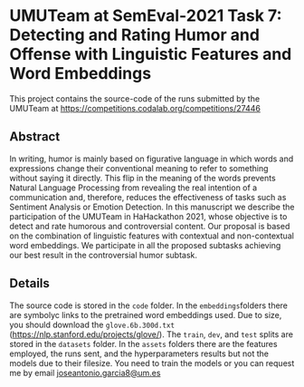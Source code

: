 # UMUTeam at SemEval-2021 Task 7: Detecting and Rating Humor and Offense with Linguistic Features and Word Embeddings
This project contains the source-code of the runs submitted by the UMUTeam at https://competitions.codalab.org/competitions/27446

## Abstract
In writing, humor is mainly based on figurative language in which words and expressions change their conventional meaning to refer to something without saying it directly. This flip in the meaning of the words prevents Natural Language Processing from revealing the real intention of a communication and, therefore, reduces the effectiveness of tasks such as Sentiment Analysis or Emotion Detection. In this manuscript we describe the participation of the UMUTeam in HaHackathon 2021, whose objective is to detect and rate humorous and controversial content. Our proposal is based on the combination of linguistic features with contextual and non-contextual word embeddings. We participate in all the proposed subtasks achieving our best result in the controversial humor subtask.


## Details
The source code is stored in the ```code``` folder. In the ```embeddings```folders there are symbolyc links to the pretrained word embeddings used. Due to size, you should download the ```glove.6b.300d.txt``` (https://nlp.stanford.edu/projects/glove/). The ```train```, ```dev```, and ```test``` splits are stored in the ```datasets``` folder. In the ```assets``` folders there are the features employed, the runs sent, and the hyperparameters results but not the models due to their filesize. You need to train the models or you can request me by email <joseantonio.garcia8@um.es>